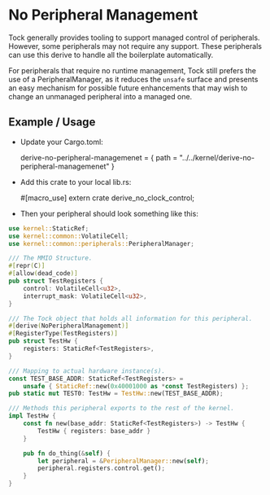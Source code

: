 No Peripheral Management
========================

Tock generally provides tooling to support managed control of peripherals.
However, some peripherals may not require any support. These peripherals
can use this derive to handle all the boilerplate automatically.

For peripherals that require no runtime management, Tock still prefers the use
of a PeripheralManager, as it reduces the `unsafe` surface and presents an easy
mechanism for possible future enhancements that may wish to change an unmanaged
peripheral into a managed one.

Example / Usage
---------------

 - Update your Cargo.toml:

    derive-no-peripheral-managemenet = { path = "../../kernel/derive-no-peripheral-managemenet" }

 - Add this crate to your local lib.rs:

    #[macro_use]
    extern crate derive_no_clock_control;

 - Then your peripheral should look something like this:

```rust
use kernel::StaticRef;
use kernel::common::VolatileCell;
use kernel::common::peripherals::PeripheralManager;

/// The MMIO Structure.
#[repr(C)]
#[allow(dead_code)]
pub struct TestRegisters {
    control: VolatileCell<u32>,
    interrupt_mask: VolatileCell<u32>,
}

/// The Tock object that holds all information for this peripheral.
#[derive(NoPeripheralManagement)]
#[RegisterType(TestRegisters)]
pub struct TestHw {
    registers: StaticRef<TestRegisters>,
}

/// Mapping to actual hardware instance(s).
const TEST_BASE_ADDR: StaticRef<TestRegisters> =
    unsafe { StaticRef::new(0x40001000 as *const TestRegisters) };
pub static mut TEST0: TestHw = TestHw::new(TEST_BASE_ADDR);

/// Methods this peripheral exports to the rest of the kernel.
impl TestHw {
    const fn new(base_addr: StaticRef<TestRegisters>) -> TestHw {
        TestHw { registers: base_addr }
    }

    pub fn do_thing(&self) {
        let peripheral = &PeripheralManager::new(self);
        peripheral.registers.control.get();
    }
}
```
